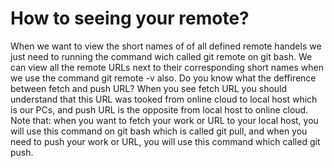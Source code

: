 # How to seeing your remote? #
When we want to view the short names of of all defined remote handels we just need to running the command wich called git remote on git bash. We can view all the remote URLs next to their corresponding short names when we use the command git remote -v also.
Do you know what the deffirence between fetch and push URL?
When you see fetch URL you should understand that this URL was tooked from online cloud to local host which is our PCs, and push URL is the opposite from local host to online cloud.
Note that: when you want to fetch your work or URL to your local host, you will use this command on git bash which is called git pull, and when you need to push your work or URL, you will use this command which called git push.
